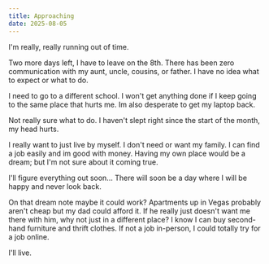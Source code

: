 ```yaml
---
title: Approaching
date: 2025-08-05
---
```


I'm really, really running out of time. 

Two more days left, I have to leave on the 8th. There has been zero communication with my aunt, uncle, cousins, or father. I have no idea what to expect or what to do.

I need to go to a different school. I won't get anything done if I keep going to the same place that hurts me. Im also desperate to get my laptop back.

Not really sure what to do. I haven't slept right since the start of the month, my head hurts. 

I really want to just live by myself. I don't need or want my family. I can find a job easily and im good with money. Having my own place would be a dream; but I'm not sure about it coming true.

I'll figure everything out soon... There will soon be a day where I will be happy and never look back.

On that dream note maybe it could work? Apartments up in Vegas probably aren't cheap but my dad could afford it. If he really just doesn't want me there with him, why not just in a different place? I know I can buy second-hand furniture and thrift clothes. If not a job in-person, I could totally try for a job online.

I'll live.